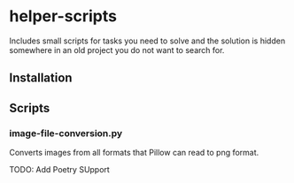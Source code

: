 # helper-scripts
Includes small scripts for tasks you need to solve and the solution is hidden somewhere in an old project you do not want to search for.


## Installation


## Scripts

### image-file-conversion.py
Converts images from all formats that Pillow can read to png format.


TODO: Add Poetry SUpport
